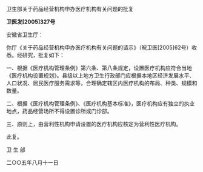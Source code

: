 卫生部关于药品经营机构申办医疗机构有关问题的批复

**卫医发\[2005\]327号**

安徽省卫生厅：

你厅《关于药品经营机构申办医疗机构有关问题的请示》（皖卫医\[2005\]62号）收悉。经研究，批复如下：

一、根据《医疗机构管理条例》第六条、第八条规定，设置医疗机构应符合当地《医疗机构设置规划》。县级以上地方卫生行政部门应根据本地区经济发展水平、人口状况、居民医疗服务需求等，合理确定辖区内医疗机构的布局、种类、规模和数量。

二、根据《医疗机构管理条例》、《医疗机构基本标准》，医疗机构应有独立的执业地点，药品经营场所不得设置诊所或门诊部。

三、原则上，由营利性机构申请设置的医疗机构应核定为营利性医疗机构。

此复。

卫 生 部

二○○五年八月十一日
